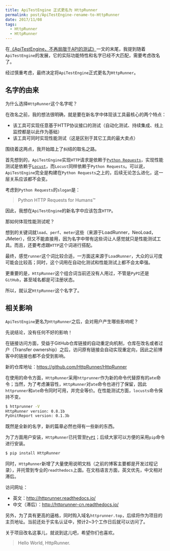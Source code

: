 ```yaml
---
title: ApiTestEngine 正式更名为 HttpRunner
permalink: post/ApiTestEngine-rename-to-HttpRunner
date: 2017/11/08
tags:
  - HttpRunner
  - HttpRunner
---
```


在[《ApiTestEngine，不再局限于API的测试》][1]一文的末尾，我提到随着`ApiTestEngine`的发展，它的实际功能特性和名字已经不大匹配，需要考虑改名了。

经过慎重考虑，最终决定将`ApiTestEngine`正式更名为`HttpRunner`。

## 名字的由来

为什么选择`HttpRunner`这个名字呢？

在改名之前，我的想法很明确，就是要在新名字中体现该工具最核心的两个特点：

- 该工具可实现任意基于HTTP协议接口的测试（自动化测试、持续集成、线上监控都是以此作为基础）
- 该工具可同时实现性能测试（这是区别于其它工具的最大卖点）

围绕着这两点，我开始踏上了纠结的取名之路。

首先想到的，`ApiTestEngine`实现`HTTP`请求是依赖于[`Python Requests`][Requests]，实现性能测试是依赖于[`Locust`][Locust]，而`Locust`同样依赖于`Python Requests`。可以说，`ApiTestEngine`完全是构建在`Python Requests`之上的，后续无论怎么进化，这一层关系应该都不会变。

考虑到`Python Requests`的`slogan`是：

> Python HTTP Requests for Humans™

因此，我想在`ApiTestEngine`的新名字中应该包含`HTTP`。

那如何体现性能测试呢？

想到的关键词就`load`、`perf`、`meter`这些（来源于LoadRunner，NeoLoad，JMeter），但又不能直接用，因为名字中带有这些词让人感觉就只是性能测试工具。而且，还要考虑跟`HTTP`这个词进行搭配。

最终，感觉`runner`这个词比较合适，一方面这来源于`LoadRunner`，大众的认可度可能会比较高；同时，这个词用在自动化测试和性能测试上都不会太牵强。

更重要的是，`HttpRunner`这个组合词当前还没有人用过，不管是`PyPI`还是`GitHub`，甚至域名都是可注册状态。

所以，就认定`HttpRunner`这个名字了。

## 相关影响

`ApiTestEngine`更名为`HttpRunner`之后，会对用户产生哪些影响呢？

先说结论，没有任何不好的影响！

在链接访问方面，受益于GitHub仓库链接的自动重定向机制，仓库在改名或者过户（Transfer ownership）之后，访问原有链接会自动实现重定向，因此之前博客中的链接也都不会受到影响。

新的仓库地址：https://github.com/HttpRunner/HttpRunner

在使用的命令方面，`HttpRunner`采用`httprunner`作为新的命令代替原有的`ate`命令；当然，为了考虑兼容性，`HttpRunner`对`ate`命令也进行了保留，因此`httprunner`和`ate`命令同时可用，并完全等价。在性能测试方面，`locusts`命令保持不变。

```bash
$ httprunner -V
HttpRunner version: 0.8.1b
PyUnitReport version: 0.1.3b
```

既然是全新的名字，新的篇章必然也得有一些新的东西。

为了方面用户安装，`HttpRunner`已托管至[`PyPI`][PyPI]；后续大家可以方便的采用`pip`命令进行安装。

```bash
$ pip install HttpRunner
```

同时，`HttpRunner`新增了大量使用说明文档（之前的博客主要都是开发过程记录），并托管到专业的`readthedocs`上面。在文档语言方面，英文优先，中文相对滞后。

访问网址：

- 英文：http://httprunner.readthedocs.io/
- 中文（滞后）：http://httprunner-cn.readthedocs.io/

另外，为了具有更高的逼格，同时购入域名`httprunner.top`，后续将作为项目的主页地址。当前还处于实名认证中，预计2~3个工作日后就可以访问了。

关于项目改名这事儿，就说到这儿吧，希望你们也喜欢。

> Hello World, HttpRunner.



[1]: https://debugtalk.com/post/apitestengine-not-only-about-json-api/
[Requests]: http://python-requests.org
[Locust]: http://locust.io
[PyPI]: https://pypi.python.org/pypi/HttpRunner
